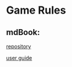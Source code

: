 # Game Rules

## mdBook:

[repository](https://github.com/rust-lang/mdBook)

[user guide](https://rust-lang.github.io/mdBook/)

